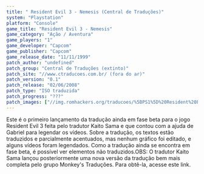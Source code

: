 ```yaml
---
title: " Resident Evil 3 - Nemesis (Central de Traduções)"
system: "Playstation"
platform: "Console"
game_title: "Resident Evil 3 - Nemesis"
game_category: "Ação / Aventura"
game_players: "1"
game_developer: "Capcom"
game_publisher: "Capcom"
game_release_date: "11/11/1999"
patch_author: "undefined"
patch_group: "Central de Traduções (extinto)"
patch_site: "//www.ctraducoes.com.br/ (fora do ar)"
patch_version: "0.1"
patch_release: "02/06/2008"
patch_type: "ISO traduzida"
patch_progress: "???"
patch_images: ["//img.romhackers.org/traducoes/%5BPS1%5D%20Resident%20Evil%203%20-%20Nemesis%20-%20Central%20de%20Tradu%C3%A7%C3%B5es%20-%201.jpg","//img.romhackers.org/traducoes/%5BPS1%5D%20Resident%20Evil%203%20-%20Nemesis%20-%20Central%20de%20Tradu%C3%A7%C3%B5es%20-%202.jpg","//img.romhackers.org/traducoes/%5BPS1%5D%20Resident%20Evil%203%20-%20Nemesis%20-%20Central%20de%20Tradu%C3%A7%C3%B5es%20-%203.jpg"]
---
```

Este é o primeiro lançamento da tradução ainda em fase beta para o jogo Resident Evil 3 feita pelo tradutor Kaito Sama e que contou com a ajuda de Gabriel para legendar os vídeos. Sobre a tradução, os textos estão traduzidos e parcialmente acentuados, mas nenhum gráfico foi editado, e alguns vídeos foram legendados. Como a tradução ainda se encontra em fase beta, é possível ver elementos não traduzidos.OBS: O tradutor Kaito Sama lançou posteriormente uma nova versão da tradução bem mais completa pelo grupo Monkey's Traduções. Para obtê-la, acesse este link.